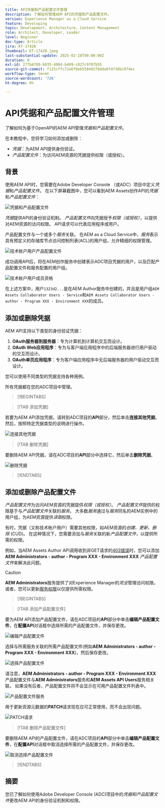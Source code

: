 ```yaml
---
title: API凭据和产品配置文件管理
description: 了解如何管理AEM API的凭据和产品配置文件。
version: Experience Manager as a Cloud Service
feature: Developing
topic: Development, Architecture, Content Management
role: Architect, Developer, Leader
level: Beginner
doc-type: Article
jira: KT-17428
thumbnail: KT-17428.jpeg
last-substantial-update: 2025-02-28T00:00:00Z
duration: 0
exl-id: 277b4789-b035-4904-b489-c827c970fb55
source-git-commit: f125cffc72a6f0eb558492f8dde6f4f30bc074ec
workflow-type: tm+mt
source-wordcount: '726'
ht-degree: 0%

---
```


# API凭据和产品配置文件管理

了解如何为基于OpenAPI的AEM API管理&#x200B;_凭据和产品配置文件_。

在本教程中，您将学习如何添加或删除：

- _凭据_：为AEM API提供身份验证。
- _产品配置文件_：为访问AEM资源的凭据提供权限（或授权）。

## 背景

使用AEM API时，您需要在Adobe Developer Console （或ADC）项目中定义&#x200B;_凭据_&#x200B;和&#x200B;_产品配置文件_。 在以下屏幕截图中，您可以看到AEM Assets创作API的&#x200B;_凭据_&#x200B;和&#x200B;_产品配置文件_：

![凭据和产品配置文件](../assets/how-to/API-Credentials-Product-Profile.png)

_凭据_&#x200B;提供API的身份验证机制。 _产品配置文件_&#x200B;向凭据授予&#x200B;_权限（或授权）_，以提供对AEM资源的访问权限。 API请求可以代表应用程序或用户。

产品配置文件与一个或多个&#x200B;_服务_&#x200B;关联。 在AEM as a Cloud Service中，_服务_&#x200B;表示具有预定义的存储库节点访问控制列表(ACL)的用户组，允许精细的权限管理。

![技术帐户用户产品配置文件](../assets/s2s/technical-account-user-product-profile.png)

成功调用API后，将在AEM创作服务中创建表示ADC项目凭据的用户，以及匹配产品配置文件和服务配置的用户组。

![技术帐户用户成员资格](../assets/s2s/technical-account-user-membership.png)

在上述方案中，用户`1323d2...`是在AEM Author服务中创建的，并且是用户组`AEM Assets Collaborator Users - Service`和`AEM Assets Collaborator Users - author - Program XXX - Environment XXX`的成员。

## 添加或删除凭据

AEM API支持以下类型的身份验证凭据：

1. **OAuth服务器到服务器**：专为计算机到计算机交互而设计。
1. **OAuth Web应用程序**：专为与客户端应用程序中的后端服务器进行用户驱动的交互而设计。
1. **OAuth单页应用程序**：专为客户端应用程序中无后端服务器的用户驱动交互而设计。

您可以使用不同类型的凭据支持各种用例。

所有凭据都在您的ADC项目中管理。

>[!BEGINTABS]

>[!TAB 添加凭据]

若要为AEM API添加凭据，请转到ADC项目的&#x200B;**API**&#x200B;部分，然后单击&#x200B;**连接其他凭据**。 然后，按照特定凭据类型的说明进行操作。

![连接其他凭据](../assets/how-to/connect-another-credential.png)

>[!TAB 删除凭据]

要删除AEM API凭据，请在ADC项目的&#x200B;**API**&#x200B;部分中选择它，然后单击&#x200B;**删除凭据**。

![删除凭据](../assets/how-to/delete-credential.png)


>[!ENDTABS]

## 添加或删除产品配置文件

_产品配置文件_&#x200B;为访问AEM资源的凭据提供&#x200B;_权限（或授权）_。 _产品配置文件_&#x200B;提供的权限基于与&#x200B;_产品配置文件_&#x200B;关联的&#x200B;_服务_。 大多数&#x200B;_服务_&#x200B;通过与&#x200B;_服务_&#x200B;同名的AEM实例中的用户组，为AEM资源提供&#x200B;_读取_&#x200B;权限。

有时，凭据（又称技术帐户用户）需要其他权限，如AEM资源的&#x200B;_创建、更新、删除_ (CUD)。 在这种情况下，您需要添加与&#x200B;_服务_&#x200B;关联的新&#x200B;_产品配置文件_，以提供所需的权限。

例如，当AEM Assets Author API调用收到非GET请求的[403错误](../use-cases/invoke-api-using-oauth-s2s.md#403-error-for-non-get-requests)时，您可以添加&#x200B;**AEM Administrators - author - Program XXX - Environment XXX** _产品配置文件_&#x200B;来解决此问题。

>[!CAUTION]
>
>**AEM Administrators**&#x200B;服务提供了对Experience Manager的&#x200B;_完全_&#x200B;管理访问权限。 或者，您可以更新[服务权限](./services-user-group-permission-management.md)以仅提供所需权限。

>[!BEGINTABS]

>[!TAB 添加产品配置文件]

要为AEM API添加产品配置文件，请在ADC项目的&#x200B;**API**&#x200B;部分中单击&#x200B;**编辑产品配置文件**，在&#x200B;**配置API**&#x200B;对话框中选择所需的产品配置文件，并保存更改。

![编辑产品配置文件](../assets/how-to/edit-product-profiles.png)

选择与所需服务关联的所需产品配置文件(例如&#x200B;**AEM Administrators - author - Program XXX - Environment XXX**)，然后保存更改。

![选择产品配置文件](../assets/how-to/select-product-profile.png)

请注意，**AEM Administrators - author - Program XXX - Environment XXX**&#x200B;产品配置文件与&#x200B;**AEM Administrators**&#x200B;服务和&#x200B;**AEM Assets API Users**&#x200B;服务相关联。 如果没有后者，产品配置文件将不会显示在可用产品配置文件列表中。

![产品配置文件服务](../assets/how-to/product-profile-services.png)

用于更新资源元数据的&#x200B;**PATCH**&#x200B;请求现在应可正常使用，而不会出现问题。

![PATCH请求](../assets/how-to/patch-request.png)


>[!TAB 删除产品配置文件]

要删除AEM API的产品配置文件，请在ADC项目的&#x200B;**API**&#x200B;部分中单击&#x200B;**编辑产品配置文件**，在&#x200B;**配置API**&#x200B;对话框中取消选择所需的产品配置文件，并保存更改。

![取消选择产品配置文件](../assets/how-to/deselect-product-profile.png)

>[!ENDTABS]

## 摘要

您已了解如何使用Adobe Developer Console (ADC)项目中的&#x200B;_凭据和产品配置文件_&#x200B;更改AEM API的身份验证机制和权限。
